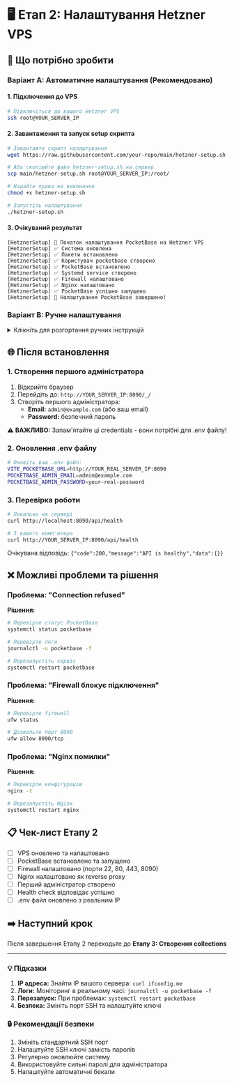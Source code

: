 # 🖥️ Етап 2: Налаштування Hetzner VPS

## 📝 Що потрібно зробити

### Варіант A: Автоматичне налаштування (Рекомендовано)

#### 1. Підключення до VPS
```bash
# Підключіться до вашого Hetzner VPS
ssh root@YOUR_SERVER_IP
```

#### 2. Завантаження та запуск setup скрипта
```bash
# Завантажте скрипт налаштування
wget https://raw.githubusercontent.com/your-repo/main/hetzner-setup.sh

# Або скопіюйте файл hetzner-setup.sh на сервер
scp main/hetzner-setup.sh root@YOUR_SERVER_IP:/root/

# Надайте права на виконання
chmod +x hetzner-setup.sh

# Запустіть налаштування
./hetzner-setup.sh
```

#### 3. Очікуваний результат
```
[HetznerSetup] 🚀 Початок налаштування PocketBase на Hetzner VPS
[HetznerSetup] ✅ Система оновлена
[HetznerSetup] ✅ Пакети встановлено
[HetznerSetup] ✅ Користувач pocketbase створено
[HetznerSetup] ✅ PocketBase встановлено
[HetznerSetup] ✅ Systemd service створено
[HetznerSetup] ✅ Firewall налаштовано
[HetznerSetup] ✅ Nginx налаштовано
[HetznerSetup] ✅ PocketBase успішно запущено
[HetznerSetup] 🎉 Налаштування PocketBase завершено!
```

### Варіант B: Ручне налаштування

<details>
<summary>Клікніть для розгортання ручних інструкцій</summary>

#### 1. Оновлення системи
```bash
apt update && apt upgrade -y
apt install -y curl wget unzip nginx ufw
```

#### 2. Створення користувача
```bash
useradd -m -s /bin/bash pocketbase
su - pocketbase
```

#### 3. Встановлення PocketBase
```bash
# Завантажте останню версію
wget https://github.com/pocketbase/pocketbase/releases/download/v0.20.0/pocketbase_0.20.0_linux_amd64.zip
unzip pocketbase_0.20.0_linux_amd64.zip
chmod +x pocketbase
mkdir pb_data
```

#### 4. Створення systemd service
```bash
sudo nano /etc/systemd/system/pocketbase.service
# Скопіюйте конфігурацію з hetzner-setup.sh
sudo systemctl daemon-reload
sudo systemctl enable pocketbase
sudo systemctl start pocketbase
```

</details>

## 🌐 Після встановлення

### 1. Створення першого адміністратора
1. Відкрийте браузер
2. Перейдіть до: `http://YOUR_SERVER_IP:8090/_/`
3. Створіть першого адміністратора:
   - **Email:** `admin@example.com` (або ваш email)
   - **Password:** безпечний пароль

⚠️ **ВАЖЛИВО:** Запам'ятайте ці credentials - вони потрібні для .env файлу!

### 2. Оновлення .env файлу
```bash
# Оновіть ваш .env файл:
VITE_POCKETBASE_URL=http://YOUR_REAL_SERVER_IP:8090
POCKETBASE_ADMIN_EMAIL=admin@example.com
POCKETBASE_ADMIN_PASSWORD=your-real-password
```

### 3. Перевірка роботи
```bash
# Локально на сервері
curl http://localhost:8090/api/health

# З вашого комп'ютера
curl http://YOUR_SERVER_IP:8090/api/health
```

Очікувана відповідь: `{"code":200,"message":"API is healthy","data":{}}`

## ❌ Можливі проблеми та рішення

### Проблема: "Connection refused"
**Рішення:**
```bash
# Перевірте статус PocketBase
systemctl status pocketbase

# Перевірте логи
journalctl -u pocketbase -f

# Перезапустіть сервіс
systemctl restart pocketbase
```

### Проблема: "Firewall блокує підключення"
**Рішення:**
```bash
# Перевірте firewall
ufw status

# Дозвольте порт 8090
ufw allow 8090/tcp
```

### Проблема: "Nginx помилки"
**Рішення:**
```bash
# Перевірте конфігурацію
nginx -t

# Перезапустіть Nginx
systemctl restart nginx
```

## 📋 Чек-лист Етапу 2

- [ ] VPS оновлено та налаштовано
- [ ] PocketBase встановлено та запущено
- [ ] Firewall налаштовано (порти 22, 80, 443, 8090)
- [ ] Nginx налаштовано як reverse proxy
- [ ] Перший адміністратор створено
- [ ] Health check відповідає успішно
- [ ] .env файл оновлено з реальним IP

## ➡️ Наступний крок

Після завершення Етапу 2 переходьте до **Етапу 3: Створення collections**

---

### 💡 Підказки

1. **IP адреса:** Знайти IP вашого сервера: `curl ifconfig.me`
2. **Логи:** Моніторинг в реальному часі: `journalctl -u pocketbase -f`
3. **Перезапуск:** При проблемах: `systemctl restart pocketbase`
4. **Безпека:** Змініть порт SSH та налаштуйте ключі

### 🔒 Рекомендації безпеки

1. Змініть стандартний SSH порт
2. Налаштуйте SSH ключі замість паролів
3. Регулярно оновлюйте систему
4. Використовуйте сильні паролі для адміністратора
5. Налаштуйте автоматичні бекапи

